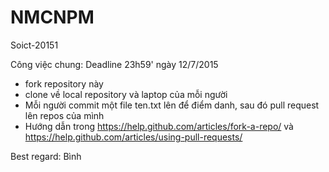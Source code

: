 # NMCNPM
Soict-20151

Công việc chung: Deadline 23h59' ngày 12/7/2015
- fork repository này
- clone về local repository và laptop của mỗi người
- Mỗi người commit một file ten.txt lên để điểm danh, sau đó pull request lên repos của mình
- Hướng dẫn trong https://help.github.com/articles/fork-a-repo/ và https://help.github.com/articles/using-pull-requests/

Best regard: Bình
